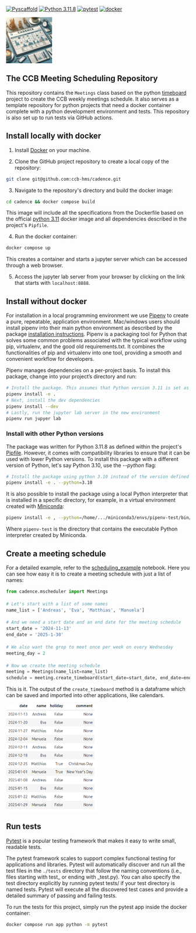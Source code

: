 [![Pyscaffold](
https://img.shields.io/badge/-PyScaffold-005CA0?logo=pyscaffold
)](https://pyscaffold.org/
)
[![Python 3.11.8](
https://img.shields.io/badge/python-3.11.8-blue.svg
)](
https://www.python.org/downloads/release/python-3118/
)
[![pytest](
https://github.com/ccb-hms/cadence/actions/workflows/pytest.yml/badge.svg?branch=develop
)](
https://github.com/ccb-hms/cadence/actions/workflows/pytest.yml
)
[![docker](
https://github.com/ccb-hms/cadence/actions/workflows/docker.yml/badge.svg?branch=main
)](
https://github.com/ccb-hms/cadence/actions/workflows/docker.yml
)

<p float="left">
    <img style="vertical-align: top" src="./images/cadence01.jpeg" width="25%" />
</p>

## The CCB Meeting Scheduling Repository ##
This repository contains the `Meetings` class based 
on the python [timeboard](https://pypi.org/project/timeboard/) project to 
create the CCB weekly meetings schedule. 
It also serves as a template repository for python projects that need 
a docker container complete with a python development environment and tests.
This repository is also set up to run tests via GitHub actions.
## Install locally with docker ##
1. Install [Docker](https://docs.docker.com/) on your machine.

2. Clone the GitHub project repository to create a local copy of the repository:
```bash
git clone git@github.com:ccb-hms/cadence.git
```

3. Navigate to the repository's directory and build the docker image:
```bash
cd cadence && docker compose build
````
This image will include all the specifications from the Dockerfile based on 
the official [python 3.11](https://hub.docker.com/_/python/tags) docker image and all 
dependencies described in the project's `Pipfile`.

4. Run the docker container:
```bash
docker compose up
``` 
This creates a container and starts a jupyter server which can be accessed through a web browser.

5. Access the jupyter lab server from your browser by clicking on the link that starts with `localhost:8888`.

## Install without docker ##
For installation in a local programming environment we use [Pipenv](https://pipenv.pypa.io/en/latest/) 
to create a pure, repeatable, application environment. 
Mac/windows users should install pipenv into their main python environment as described by the
package [installation instructions](https://pipenv.pypa.io/en/latest/installation.html).
Pipenv is a packaging tool for Python that solves some common problems associated with the typical workflow using pip, 
virtualenv, and the good old requirements.txt. It combines the functionalities of pip and virtualenv into one tool, 
providing a smooth and convenient workflow for developers.

Pipenv manages dependencies on a per-project basis. 
To install this package, change into your project’s directory and run:
```bash
# Install the package. This assumes that Python version 3.11 is set as the current global python interpreter. 
pipenv install -e .
# Next, install the dev dependencies
pipenv install --dev
# Lastly, run the jupyter lab server in the new environment
pipenv run jupyer lab
```
### Install with other Python versions ###
The package was written for Python 3.11.8 as defined within the project's [Pipfile](./Pipfile).
However, it comes with compatibility libraries to ensure that it can be used with lower Python versions. 
To install this package with a different version of Python, let's say Python 3.10, use the *--python* flag:
```bash
# Install the package using python 3.10 instead of the version defined in the project's Pipfile
pipenv install -e . --python=3.10
```
It is also possible to install the package using a local Python interpreter that is installed in a specific directory,
for example, in a virtual environment created with [Miniconda](https://docs.anaconda.com/miniconda/):
```bash
pipenv install -e , --python=/home/.../miniconda3/envs/pipenv-test/bin/python
```
Where `pipenv-test` is the directory that contains the executable Python interpreter created by Miniconda.

## Create a meeting schedule ##

For a detailed example, refer to the [scheduling_example](notebooks/scheduling_example.ipynb) notebook.
Here you can see how easy it is to create a meeting schedule with just a list of names:

```python
from cadence.mscheduler import Meetings

# Let's start with a list of some names
name_list = ['Andreas', 'Eva', 'Matthias', 'Manuela']

# And we need a start date and an end date for the meeting schedule
start_date = '2024-11-13'
end_date = '2025-1-30'

# We also want the grop to meet once per week on every Wednesday
meeting_day = 2

# Now we create the meeting schedule
meeting = Meetings(name_list=name_list)
schedule = meeting.create_timeboard(start_date=start_date, end_date=end_date, meeting_day=2)
```
This is it. The output of the `create_timeboard` method is a dataframe which can be
saved and imported into other applications, like calendars.

<p float="left">
    <img style="vertical-align: top" src="./images/example_schedule.png" width="50%" />
</p>

## Run tests ##
[Pytest](https://docs.pytest.org/en/stable/) is a popular testing framework that makes it easy to write small, 
readable tests. 

The pytest framework scales to support complex functional testing for applications and libraries. Pytest will 
automatically discover and run all the test files in the `./tests` directory that follow the naming conventions 
(i.e., files starting with test_ or ending with _test.py). You can also specify the test directory 
explicitly by running pytest tests/ if your test directory is named tests. 
Pytest will execute all the discovered test cases and provide a detailed summary of passing and failing tests.

To run the tests for this project, simply run the pytest app inside the docker container:
```bash
docker compose run app python -m pytest
```

